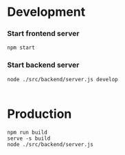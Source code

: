 # Development
### Start frontend server <br/>
`npm start` <br/>

### Start backend server <br/>
`node ./src/backend/server.js develop` <br/>
<br/>

# Production
`npm run build` <br/>
`serve -s build` <br/>
`node ./src/backend/server.js` <br/>
